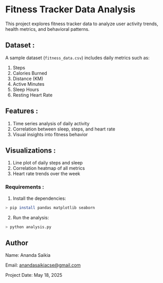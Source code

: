 # Fitness Tracker Data Analysis

This project explores fitness tracker data to analyze user activity trends, health metrics, and behavioral patterns.

## Dataset :

A sample dataset (`fitness_data.csv`) includes daily metrics such as:

1) Steps
2) Calories Burned
3) Distance (KM)
4) Active Minutes
5) Sleep Hours
6) Resting Heart Rate

## Features :

1) Time series analysis of daily activity
2) Correlation between sleep, steps, and heart rate
3) Visual insights into fitness behavior

## Visualizations :

1) Line plot of daily steps and sleep
2) Correlation heatmap of all metrics
3) Heart rate trends over the week

### Requirements :

1) Install the dependencies:

```bash
> pip install pandas matplotlib seaborn
```

2) Run the analysis:

```bash
> python analysis.py
```

## Author

Name: Ananda Saikia

Email: anandasaikiacse@gmail.com

Project Date: May 18, 2025

